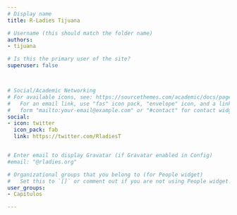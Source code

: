 ```yaml
---
# Display name
title: R-Ladies Tijuana

# Username (this should match the folder name)
authors:
- tijuana

# Is this the primary user of the site?
superuser: false



# Social/Academic Networking
# For available icons, see: https://sourcethemes.com/academic/docs/page-builder/#icons
#   For an email link, use "fas" icon pack, "envelope" icon, and a link in the
#   form "mailto:your-email@example.com" or "#contact" for contact widget.
social:
- icon: twitter
  icon_pack: fab
  link: https://twitter.com/RladiesT


# Enter email to display Gravatar (if Gravatar enabled in Config)
#email: "@rladies.org"

# Organizational groups that you belong to (for People widget)
#   Set this to `[]` or comment out if you are not using People widget.
user_groups:
- Capítulos

---
```


